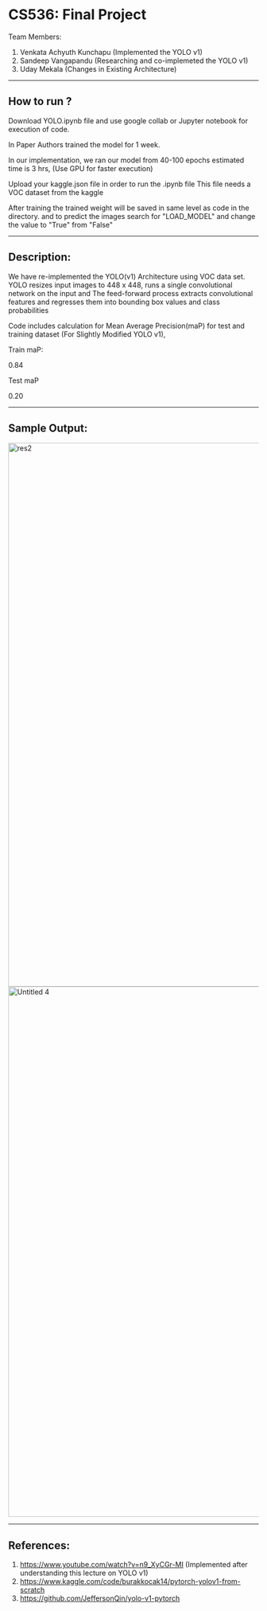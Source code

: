 # CS536: Final Project
Team Members:
1. Venkata Achyuth Kunchapu (Implemented the YOLO v1)
2. Sandeep Vangapandu (Researching and co-implemeted the YOLO v1)
3. Uday Mekala (Changes in Existing Architecture)

-----------------------------------------------------------------------

## How to run ?

Download YOLO.ipynb file and use google collab or Jupyter notebook for execution of code.

In Paper Authors trained the model for 1 week.

In our implementation, we ran our model from 40-100 epochs estimated time is 3 hrs, (Use GPU for faster execution)

Upload your kaggle.json file in order to run the .ipynb file 
This file needs a VOC dataset from the kaggle

After training the trained weight will be saved in same level as code in the directory. and to predict the images search for "LOAD_MODEL" and change the value to "True" from "False"

-----------------------------------------------------------------------
## Description:

We have re-implemented the YOLO(v1) Architecture using VOC data set.
YOLO resizes input images to 448 x 448, runs a single convolutional network on the input and The feed-forward process extracts convolutional features and regresses them into bounding box values and class probabilities

Code includes calculation for Mean Average Precision(maP) for test and training dataset (For Slightly Modified YOLO v1),

Train maP:

0.84


Test maP

0.20



-----------------------------------------------------------------------
## Sample Output:




<img width="1093" alt="res2" src="https://user-images.githubusercontent.com/113220900/206961108-3dc1a92d-a0f1-4df5-a03c-eaf8837d3bee.png">
<img width="1066" alt="Untitled 4" src="https://user-images.githubusercontent.com/113220900/206961121-b6d649b3-3386-434b-8988-602c8bb4d1e5.png">







-----------------------------------------------------------------------
## References:

1. https://www.youtube.com/watch?v=n9_XyCGr-MI (Implemented after understanding this lecture on YOLO v1)
2. https://www.kaggle.com/code/burakkocak14/pytorch-yolov1-from-scratch
3. https://github.com/JeffersonQin/yolo-v1-pytorch




